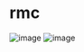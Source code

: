 # rmc
![image](https://user-images.githubusercontent.com/84594204/140169690-c8c2958c-e2e6-4125-8888-8e6c05797af3.png)
![image](https://user-images.githubusercontent.com/84594204/140169729-e859bc94-5cf6-414e-aa89-c953533941b1.png)
